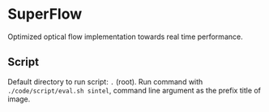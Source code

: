 # SuperFlow

Optimized optical flow implementation towards real time performance.

## Script

Default directory to run script: `.` (root). Run command with 
`./code/script/eval.sh sintel`, command line argument as the prefix 
title of image. 
